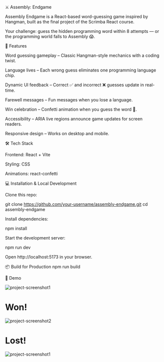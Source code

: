 ⚔️ Assembly: Endgame

Assembly Endgame is a React-based word-guessing game inspired by Hangman, built as the final project of the Scrimba React course.

Your challenge: guess the hidden programming word within 8 attempts — or the programming world falls to Assembly 😱.

🚀 Features

Word guessing gameplay – Classic Hangman-style mechanics with a coding twist.

Language lives – Each wrong guess eliminates one programming language chip.

Dynamic UI feedback – Correct ✅ and incorrect ❌ guesses update in real-time.

Farewell messages – Fun messages when you lose a language.

Win celebration – Confetti animation when you guess the word 🎊.

Accessibility – ARIA live regions announce game updates for screen readers.

Responsive design – Works on desktop and mobile.

🛠 Tech Stack

Frontend: React + Vite

Styling: CSS

Animations: react-confetti

💻 Installation & Local Development

Clone this repo:

git clone https://github.com/your-username/assembly-endgame.git
cd assembly-endgame

Install dependencies:

npm install

Start the development server:

npm run dev

Open http://localhost:5173
in your browser.

📦 Build for Production
npm run build

📸 Demo

![project-screenshot1](./images/project-screenshot0.png)

# Won!

![project-screenshot2](./images/project-screenshot1.png)

# Lost!

![project-screenshot1](./images/project-screenshot2.png)
